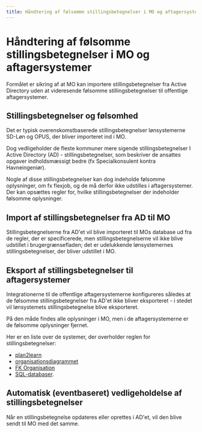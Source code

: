 ```yaml
---
title: Håndtering af følsomme stillingsbetegnelser i MO og aftagersystemer
---
```


# Håndtering af følsomme stillingsbetegnelser i MO og aftagersystemer

Formålet er sikring af at MO kan importere stillingsbetegnelser fra Active Directory uden at videresende følsomme stillingsbetegnelser til offentlige aftagersystemer.

## Stillingsbetegnelser og følsomhed

Det er typisk overenskomstbaserede stillingsbetegnelser lønsystemerne SD-Løn og OPUS, der bliver importeret ind i MO.

Dog vedligeholder de fleste kommuner mere sigende stillingsbetegnelser I Active Directory (AD) - stillingsbetegnelser, som beskriver de ansattes opgaver indholdsmæssigt bedre (fx Specialkonsulent kontra Havneingeniør).

Nogle af disse stillingsbetegnelser kan dog indeholde følsomme oplysninger, om fx flexjob, og de må derfor ikke udstilles i aftagersystemer. Der kan opsættes regler for, hvilke stillingsbetegnelser der indeholder følsomme oplysninger.

## Import af stillingsbetegnelser fra AD til MO

Stillingsbetegnelserne fra AD'et vil blive importeret til MOs database ud fra de regler, der er specificerede, men stillingsbetegnelserne vil ikke blive udstillet i brugergrænsefladen; det er udelukkende lønsystemernes stillingsbetegnelser, der bliver udstillet i MO.

## Eksport af stillingsbetegnelser til aftagersystemer

Integrationerne til de offentlige aftagersystemerne konfigureres således at de følsomme stillingsbetegnelser fra AD'et ikke bliver eksporteret - i stedet vil lønsystemets stillingsbetegnelse blive eksporteret.

På den måde findes alle oplysninger i MO, men i de aftagersystemerne er de følsomme oplysninger fjernet.

Her er en liste over de systemer, der overholder reglen for stillingsbetegnelser:

- [plan2learn](https://rammearkitektur.docs.magenta.dk/os2mo/integrations/plan2learn.html)
- [organisationsdiagrammet](https://rammearkitektur.docs.magenta.dk/os2mo/features/org-chart.html)
- [FK Organisation](https://rammearkitektur.docs.magenta.dk/os2mo/integrations/os2sync.html)
- [SQL-databaser](https://rammearkitektur.docs.magenta.dk/os2mo/integrations/sql_export.html).

## Automatisk (eventbaseret) vedligeholdelse af stillingsbetegnelser

Når en stillingsbetegnelse opdateres eller oprettes i AD'et, vil den blive sendt til MO med det samme.

